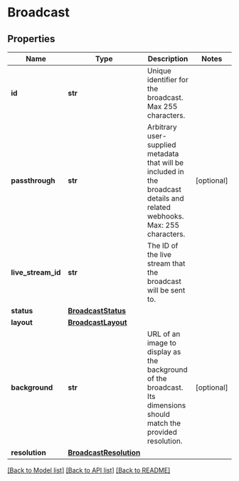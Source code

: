 # Broadcast

## Properties
Name | Type | Description | Notes
------------ | ------------- | ------------- | -------------
**id** | **str** | Unique identifier for the broadcast. Max 255 characters. | 
**passthrough** | **str** | Arbitrary user-supplied metadata that will be included in the broadcast details and related webhooks. Max: 255 characters. | [optional] 
**live_stream_id** | **str** | The ID of the live stream that the broadcast will be sent to. | 
**status** | [**BroadcastStatus**](BroadcastStatus.md) |  | 
**layout** | [**BroadcastLayout**](BroadcastLayout.md) |  | 
**background** | **str** | URL of an image to display as the background of the broadcast. Its dimensions should match the provided resolution. | [optional] 
**resolution** | [**BroadcastResolution**](BroadcastResolution.md) |  | 

[[Back to Model list]](../README.md#documentation-for-models) [[Back to API list]](../README.md#documentation-for-api-endpoints) [[Back to README]](../README.md)



